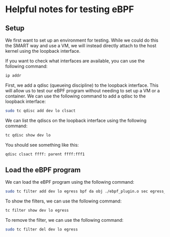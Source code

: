 # Helpful notes for testing eBPF

## Setup

We first want to set up an environment for testing. While we could do this the SMART way and use a VM, we will instead directly attach to the host kernel using the loopback interface. 

If you want to check what interfaces are available, you can use the following command:

```bash
ip addr
```

First, we add a qdisc (queueing discipline) to the loopback interface. This will allow us to test our eBPF program without needing to set up a VM or a container. We can use the following command to add a qdisc to the loopback interface:

```bash
sudo tc qdisc add dev lo clsact
```

We can list the qdiscs on the loopback interface using the following command:

```bash
tc qdisc show dev lo
```

You should see something like this:

```bash
qdisc clsact ffff: parent ffff:fff1
```

## Load the eBPF program
We can load the eBPF program using the following command:

```bash
sudo tc filter add dev lo egress bpf da obj ./ebpf_plugin.o sec egress_init
```

To show the filters, we can use the following command:

```bash
tc filter show dev lo egress
```

To remove the filter, we can use the following command:

```bash
sudo tc filter del dev lo egress
```
